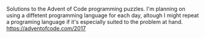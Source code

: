 Solutions to the Advent of Code programming puzzles. I'm planning on using a diffetent programming language for each day, altough I might repeat a programing language if it's especially suited to the problem at hand.
https://adventofcode.com/2017

